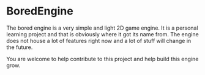 # BoredEngine
The bored engine is a very simple and light 2D game engine. It is a personal
learning project and that is obviously where it got its name from. 
The engine does not house a lot of features right now and a lot of stuff will
change in the future.

You are welcome to help contribute to this project and help build this engine
grow. 